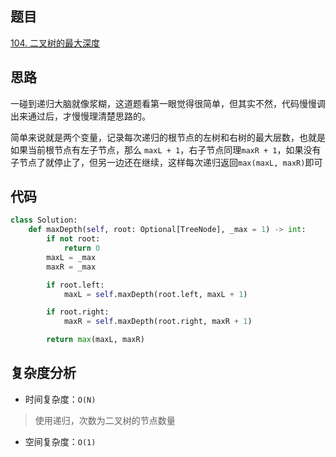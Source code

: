 ## 题目
[104. 二叉树的最大深度](https://leetcode.cn/problems/maximum-depth-of-binary-tree/description/)

## 思路
一碰到递归大脑就像浆糊，这道题看第一眼觉得很简单，但其实不然，代码慢慢调出来通过后，才慢慢理清楚思路的。

简单来说就是两个变量，记录每次递归的根节点的左树和右树的最大层数，也就是如果当前根节点有左子节点，那么 `maxL + 1`，右子节点同理`maxR + 1`，如果没有子节点了就停止了，但另一边还在继续，这样每次递归返回`max(maxL, maxR)`即可



## 代码
```py
class Solution:
    def maxDepth(self, root: Optional[TreeNode], _max = 1) -> int:
        if not root:
            return 0
        maxL = _max
        maxR = _max

        if root.left:
            maxL = self.maxDepth(root.left, maxL + 1)

        if root.right:
            maxR = self.maxDepth(root.right, maxR + 1)

        return max(maxL, maxR)
```


## 复杂度分析

- 时间复杂度：`O(N)`

> 使用递归，次数为二叉树的节点数量

- 空间复杂度：`O(1)`


